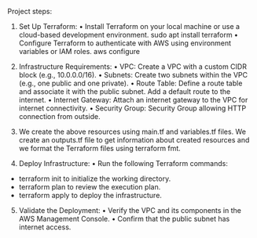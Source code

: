 
Project steps:
1. Set Up Terraform:
• Install Terraform on your local machine or use a cloud-based development environment.
sudo apt install terraform
• Configure Terraform to authenticate with AWS using environment variables or IAM roles.
aws configure

2. Infrastructure Requirements:
• VPC: Create a VPC with a custom CIDR block (e.g., 10.0.0.0/16).
• Subnets: Create two subnets within the VPC (e.g., one public and one private).
• Route Table: Define a route table and associate it with the public subnet. Add a default route to the internet.
• Internet Gateway: Attach an internet gateway to the VPC for internet connectivity.
• Security Group: Security Group allowing HTTP connection from outside.

3. We create the above resources using main.tf and variables.tf files. 
We create an outputs.tf file to get information about created resources and we format the Terraform files using terraform fmt.

4. Deploy Infrastructure:
• Run the following Terraform commands:
-  terraform init to initialize the working directory.
- terraform plan to review the execution plan.
- terraform apply to deploy the infrastructure.

5.   Validate the Deployment:
• Verify the VPC and its components in the AWS Management Console.
• Confirm that the public subnet has internet access.
 




